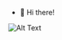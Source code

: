 - 👋 Hi there!




![Alt Text](https://jonathantsang.github.io/assets/images/watchmen/c2.png)
<!---
siddharth-droid/siddharth-droid is a ✨ special ✨ repository because its `README.md` (this file) appears on your GitHub profile.
You can click the Preview link to take a look at your changes.
--->
